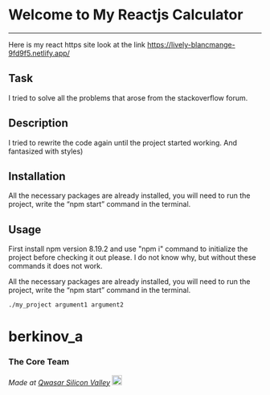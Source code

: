 # Welcome to My Reactjs Calculator
***
Here is my react https site look at the link https://lively-blancmange-9fd9f5.netlify.app/
## Task
I tried to solve all the problems that arose from the stackoverflow forum.

## Description
I tried to rewrite the code again until the project started working. And fantasized with styles)

## Installation
All the necessary packages are already installed, you will need to run the project, write the “npm start” command in the terminal.

## Usage
First install npm version 8.19.2 and use "npm i" command to initialize the project before checking it out please.
I do not know why, but without these commands it does not work.

All the necessary packages are already installed, you will need to run the project, write the “npm start” command in the terminal.
```
./my_project argument1 argument2
```
# berkinov_a
### The Core Team


<span><i>Made at <a href='https://qwasar.io'>Qwasar Silicon Valley</a></i></span>
<span><img alt='Qwasar Silicon Valley Logo' src='https://storage.googleapis.com/qwasar-public/qwasar-logo_50x50.png' width='20px'></span>